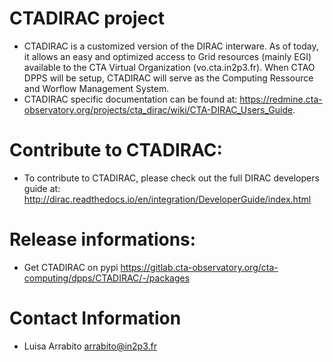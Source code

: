 # CTADIRAC project
* CTADIRAC is a customized version of the DIRAC interware. As of today, it allows an easy and optimized access to Grid resources (mainly EGI) available to the CTA Virtual Organization (vo.cta.in2p3.fr). When CTAO DPPS will be setup, CTADIRAC will serve as the Computing Ressource and Worflow Management System.
* CTADIRAC specific documentation can be found at:
 https://redmine.cta-observatory.org/projects/cta_dirac/wiki/CTA-DIRAC_Users_Guide.
  

# Contribute to CTADIRAC:
* To contribute to CTADIRAC, please check out the full DIRAC developers guide at:
  http://dirac.readthedocs.io/en/integration/DeveloperGuide/index.html


# Release informations:
* Get CTADIRAC on pypi
  https://gitlab.cta-observatory.org/cta-computing/dpps/CTADIRAC/-/packages

# Contact Information
* Luisa Arrabito <arrabito@in2p3.fr>
